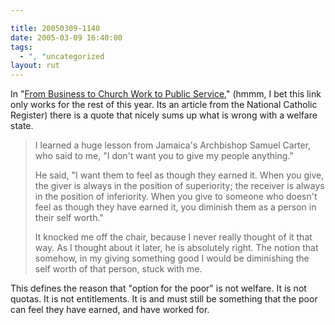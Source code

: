 ```yaml
---

title: 20050309-1140
date: 2005-03-09 16:40:00
tags:
  - ", "uncategorized
layout: rut
---
```


<p> In "<a href="http://www.ncregister.com/current/0306lead2.htm">From Business to Church Work to Public Service</a>," (hmmm, I bet this link only works for the rest of this year.  Its an article from the National
Catholic Register) there is a quote that nicely sums up what is wrong with a welfare state.

<blockquote>I learned a huge lesson from Jamaica's Archbishop Samuel Carter, who said to me, "I don't want you to give my people anything."

He said, "I want them to feel as though they earned it. When you give, the giver is always in the position of superiority; the receiver is always in the position of inferiority. When you give to someone who doesn't feel as though they have earned it, you diminish them as a person in their self worth."

It knocked me off the chair, because I never really thought of it that way. As I thought about it later, he is absolutely right. The notion that somehow, in my giving something good I would be diminishing the self worth of that person, stuck with me.</blockquote>

This defines the reason that "option for the poor" is not welfare.  It is not quotas.  It is not entitlements.  It is and must still be something that the poor can feel they have earned, and have worked for.</p>

